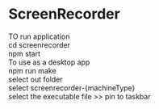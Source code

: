 # ScreenRecorder
TO run application
<br>
cd screenrecorder
<br>
npm start
<br>
To use as a desktop app
<br>
npm run make
<br>
select out folder
<br>
select screenrecorder-{machineType}
<br>
select the executable file >> pin to taskbar
